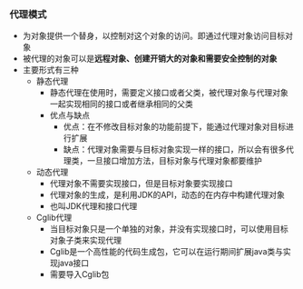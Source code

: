 ### 代理模式
- 为对象提供一个替身，以控制对这个对象的访问。即通过代理对象访问目标对象
- 被代理的对象可以是**远程对象、创建开销大的对象和需要安全控制的对象**
- 主要形式有三种
    - 静态代理
        - 静态代理在使用时，需要定义接口或者父类，被代理对象与代理对象一起实现相同的接口或者继承相同的父类
        - 优点与缺点
            - 优点：在不修改目标对象的功能前提下，能通过代理对象对目标进行扩展
            - 缺点：代理对象需要与目标对象实现一样的接口，所以会有很多代理类，一旦接口增加方法，目标对象与代理对象都要维护
    - 动态代理
        - 代理对象不需要实现接口，但是目标对象要实现接口
        - 代理对象的生成，是利用JDK的API，动态的在内存中构建代理对象
        - 也叫JDK代理和接口代理
    - Cglib代理
        - 当目标对象只是一个单独的对象，并没有实现接口时，可以使用目标对象子类来实现代理
        - Cglib是一个高性能的代码生成包，它可以在运行期间扩展java类与实现java接口
        - 需要导入Cglib包